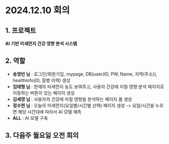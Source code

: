 # 2024.12.10 회의

## 1. 프로젝트
**AI 기반 미세먼지 건강 영향 분석 시스템**

## 2. 역할
- **송영빈 님** : 로그인/회원가입, mypage, DB(user(ID, PW, Name, 지역(주소)), healthinfo(ID, 질병 이력) 생성
- **임태형 님** : 현재의 미세먼지 농도 보여주고, 사용자 건강에 미칠 영향 분석 페이지로 이동하는 버튼이 있는 페이지 생성
- **김세영 님** : 사용자의 건강에 미칠 영향을 분석하는 페이지 폼 생성
- **정수현 님** : 오늘의 미세먼지(요일별/시간별 선택) 페이지 생성 -> 요일/시간을 누르면 해당 시간대에 따라서 AI 모델 예측
- **ALL** : AI 모델 구축

## 3. 다음주 월요일 오전 회의
